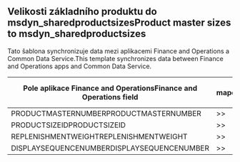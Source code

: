 ## <a name="product-master-sizes-to-msdyn_sharedproductsizes"></a><span data-ttu-id="2a677-101">Velikosti základního produktu do msdyn_sharedproductsizes</span><span class="sxs-lookup"><span data-stu-id="2a677-101">Product master sizes to msdyn_sharedproductsizes</span></span>

<span data-ttu-id="2a677-102">Tato šablona synchronizuje data mezi aplikacemi Finance and Operations a Common Data Service.</span><span class="sxs-lookup"><span data-stu-id="2a677-102">This template synchronizes data between Finance and Operations apps and Common Data Service.</span></span>

<span data-ttu-id="2a677-103">Pole aplikace Finance and Operations</span><span class="sxs-lookup"><span data-stu-id="2a677-103">Finance and Operations field</span></span> | <span data-ttu-id="2a677-104">Typ mapování</span><span class="sxs-lookup"><span data-stu-id="2a677-104">Map type</span></span> | <span data-ttu-id="2a677-105">Jiné pole Dynamics 365</span><span class="sxs-lookup"><span data-stu-id="2a677-105">Other Dynamics 365 field</span></span> | <span data-ttu-id="2a677-106">Výchozí hodnota</span><span class="sxs-lookup"><span data-stu-id="2a677-106">Default value</span></span>
---|---|---|---
<span data-ttu-id="2a677-107">PRODUCTMASTERNUMBER</span><span class="sxs-lookup"><span data-stu-id="2a677-107">PRODUCTMASTERNUMBER</span></span> | >> | <span data-ttu-id="2a677-108">msdyn_globalproduct.msdyn_productnumber</span><span class="sxs-lookup"><span data-stu-id="2a677-108">msdyn_globalproduct.msdyn_productnumber</span></span> | 
<span data-ttu-id="2a677-109">PRODUCTSIZEID</span><span class="sxs-lookup"><span data-stu-id="2a677-109">PRODUCTSIZEID</span></span> | >> | <span data-ttu-id="2a677-110">msdyn_productsize.msdyn_productsize</span><span class="sxs-lookup"><span data-stu-id="2a677-110">msdyn_productsize.msdyn_productsize</span></span> | 
<span data-ttu-id="2a677-111">REPLENISHMENTWEIGHT</span><span class="sxs-lookup"><span data-stu-id="2a677-111">REPLENISHMENTWEIGHT</span></span> | >> | <span data-ttu-id="2a677-112">msdyn_replenishmentweight</span><span class="sxs-lookup"><span data-stu-id="2a677-112">msdyn_replenishmentweight</span></span> | 
<span data-ttu-id="2a677-113">DISPLAYSEQUENCENUMBER</span><span class="sxs-lookup"><span data-stu-id="2a677-113">DISPLAYSEQUENCENUMBER</span></span> | >> | <span data-ttu-id="2a677-114">msdyn_displaysequencenumber</span><span class="sxs-lookup"><span data-stu-id="2a677-114">msdyn_displaysequencenumber</span></span> | 
